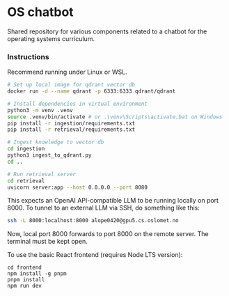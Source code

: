 # OS chatbot
Shared repository for various components related to a chatbot for the operating systems curriculum.

### Instructions

Recommend running under Linux or WSL.
```bash
# Set up local image for qdrant vector db
docker run -d --name qdrant -p 6333:6333 qdrant/qdrant

# Install dependencies in virtual environment
python3 -m venv .venv
source .venv/bin/activate # or .\venv\Scripts\activate.bat on Windows
pip install -r ingestion/requirements.txt
pip install -r retrieval/requirements.txt

# Ingest knowledge to vector db
cd ingestion
python3 ingest_to_qdrant.py
cd ..

# Run retrieval server
cd retrieval
uvicorn server:app --host 0.0.0.0 --port 8080
```

This expects an OpenAI API-compatible LLM to be running locally on port 8000. To tunnel to an external LLM via SSH, do something like this:
```bash
ssh -L 8000:localhost:8000 alope0420@gpu5.cs.oslomet.no
```
Now, local port 8000 forwards to port 8000 on the remote server. The terminal must be kept open.


To use the basic React frontend (requires Node LTS version):
```
cd frontend
npm install -g pnpm
pnpm install
npm run dev
```
